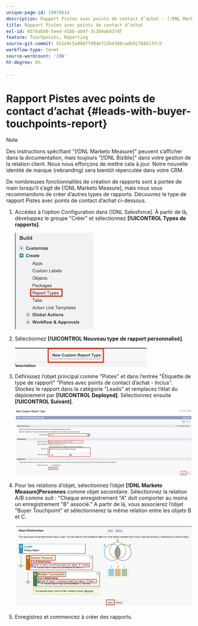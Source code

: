 ```yaml
---
unique-page-id: 18874614
description: Rapport Pistes avec points de contact d’achat - [!DNL Marketo Measure]
title: Rapport Pistes avec points de contact d’achat
exl-id: 0376abb0-5eed-41bb-ab4f-3c204ab437df
feature: Touchpoints, Reporting
source-git-commit: 915e9c5a968ffd9de713b4308cadb91768613fc5
workflow-type: tm+mt
source-wordcount: '196'
ht-degree: 8%

---
```


# Rapport Pistes avec points de contact d’achat {#leads-with-buyer-touchpoints-report}

>[!NOTE]
>
>Des instructions spécifiant &quot;[!DNL Marketo Measure]&quot; peuvent s’afficher dans la documentation, mais toujours &quot;[!DNL Bizible]&quot; dans votre gestion de la relation client. Nous nous efforçons de mettre cela à jour. Notre nouvelle identité de marque (rebranding) sera bientôt répercutée dans votre CRM.

De nombreuses fonctionnalités de création de rapports sont à portée de main lorsqu’il s’agit de [!DNL Marketo Measure], mais nous vous recommandons de créer d’autres types de rapports. Découvrez le type de rapport Pistes avec points de contact d’achat ci-dessous.

1. Accédez à l’option Configuration dans [!DNL Salesforce]. À partir de là, développez le groupe &quot;Créer&quot; et sélectionnez **[!UICONTROL Types de rapports]**.

   ![](assets/1.jpg)

1. Sélectionnez **[!UICONTROL Nouveau type de rapport personnalisé]**.

   ![](assets/2.jpg)

1. Définissez l’objet principal comme &quot;Pistes&quot; et dans l’entrée &quot;Étiquette de type de rapport&quot; &quot;Pistes avec points de contact d’achat - Inclus&quot;. Stockez le rapport dans la catégorie &quot;Leads&quot; et remplacez l’état du déploiement par **[!UICONTROL Deployed]**. Sélectionnez ensuite **[!UICONTROL Suivant]**.

   ![](assets/3.jpg)

1. Pour les relations d’objet, sélectionnez l’objet **[!DNL Marketo Measure]Personnes** comme objet secondaire. Sélectionnez la relation A/B comme suit : &quot;Chaque enregistrement &quot;A&quot; doit comporter au moins un enregistrement &quot;B&quot; associé.&quot; A partir de là, vous associerez l’objet &quot;Buyer Touchpoint&quot; et sélectionnerez la même relation entre les objets B et C.

   ![](assets/4.jpg)

1. Enregistrez et commencez à créer des rapports.
